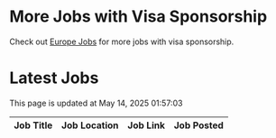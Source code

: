 # More Jobs with Visa Sponsorship

Check out [Europe Jobs](https://github.com/sureshparimi/europejobs#latest-jobs) for more jobs with visa sponsorship.

# Latest Jobs

This page is updated at May 14, 2025 01:57:03

| Job Title | Job Location | Job Link | Job Posted |
| --- | --- | --- | --- |
